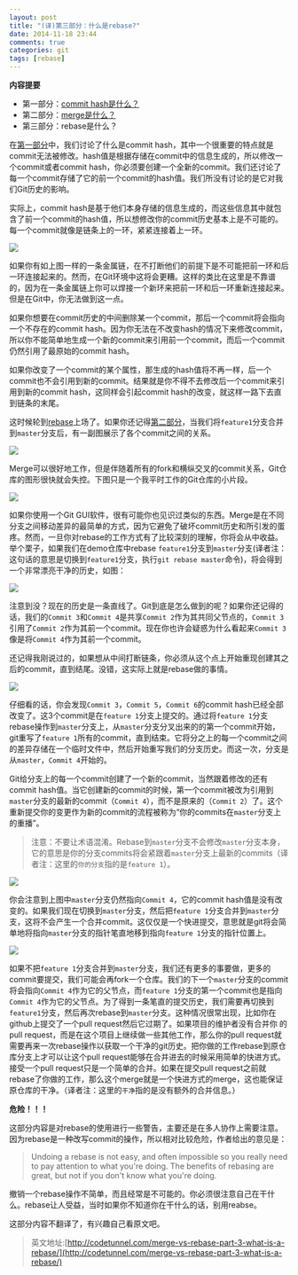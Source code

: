 ```yaml
---
layout: post
title: "(译)第三部分：什么是rebase?"
date: 2014-11-18 23:44
comments: true
categories: git
tags: [rebase]
---
```


**内容提要**

* 第一部分：[commit hash是什么？](http://fusijie.github.io/2014/10/08/what-is-a-commit-hash/)
* 第二部分：[merge是什么？](http://fusijie.github.io/2014/10/15/what-is-a-merge/)
* 第三部分：rebase是什么？

在[第一部分](http://fusijie.github.io/2014/10/08/what-is-a-commit-hash/)中，我们讨论了什么是commit hash，其中一个很重要的特点就是commit无法被修改。hash值是根据存储在commit中的信息生成的，所以修改一个commit或者commit hash，你必须要创建一个全新的commit。我们还讨论了每一个commit存储了它的前一个commit的hash值。我们所没有讨论的是它对我们Git历史的影响。

<!-- more -->

实际上，commit hash是基于他们本身存储的信息生成的，而这些信息其中就包含了前一个commit的hash值，所以想修改你的commit历史基本上是不可能的。每一个commit就像是链条上的一环，紧紧连接着上一环。

![](http://i.imgur.com/cXvBMnk.png)

如果你有如上图一样的一条金属链，在不打断他们的前提下是不可能把前一环和后一环连接起来的。然而，在Git环境中这将会更糟。这样的类比在这里是不靠谱的，因为在一条金属链上你可以焊接一个新环来把前一环和后一环重新连接起来。但是在Git中，你无法做到这一点。

如果你想要在commit历史的中间删除某一个commit，那后一个commit将会指向一个不存在的commit hash。因为你无法在不改变hash的情况下来修改commit，所以你不能简单地生成一个新的commit来引用前一个commit，而后一个commit仍然引用了最原始的commit hash。

如果你改变了一个commit的某个属性，那生成的hash值将不再一样，后一个commit也不会引用到新的commit。结果就是你不得不去修改后一个commit来引用到新的commit hash，这同样会引起commit hash的改变，就这样一路下去直到链条的末尾。

这时候轮到[rebase](http://git-scm.com/docs/git-rebase)上场了。如果你还记得[第二部分](http://fusijie.github.io/2014/10/15/what-is-a-merge/)，当我们将`feature1`分支合并到`master`分支后，有一副图展示了各个commit之间的关系。

![](http://i.imgur.com/S0av3NM.png)

Merge可以很好地工作，但是伴随着所有的fork和横纵交叉的commit关系，Git仓库的图形很快就会失控。下图只是一个我平时工作的Git仓库的小片段。

![](http://i.imgur.com/z28Y4sX.png)

如果你使用一个Git GUI软件，很有可能你也见识过类似的东西。Merge是在不同分支之间移动差异的最简单的方式，因为它避免了破坏commit历史和所引发的蛋疼。然而，一旦你对rebase的工作方式有了比较深刻的理解，你将会从中收益。举个栗子，如果我们在demo仓库中rebase `feature1`分支到`master`分支(译者注：这句话的意思是切换到`feature1`分支，执行`git rebase master`命令)，将会得到一个非常漂亮干净的历史，如图：

![](http://i.imgur.com/pBvTytu.png)

注意到没？现在的历史是一条直线了。Git到底是怎么做到的呢？如果你还记得的话，我们的`Commit 3`和`Commit 4`是共享`Commit 2`作为其共同父节点的，`Commit 3`引用了`Commit 2`作为其前一个commit。现在你也许会疑惑为什么看起来`Commit 3`像是将`Commit 4`作为其前一个commit。

还记得我刚说过的，如果想从中间打断链条，你必须从这个点上开始重现创建其之后的commit，直到结尾。没错，这实际上就是rebase做的事情。

![](http://i.imgur.com/1nPXWq1.png)

仔细看的话，你会发现`Commit 3`，`Commit 5`，`Commit 6`的commit hash已经全部改变了。这3个commit是在`feature 1`分支上提交的。通过将`feature 1`分支rebase操作到`master`分支上，从`master`分支分叉出来的的第一个commit开始，git重写了`feature 1`所有的commit，直到结束。它将分之上的每一个commit之间的差异存储在一个临时文件中，然后开始重写我们的分支历史。而这一次，分支是从`master`，`Commit 4`开始的。

Git给分支上的每一个commit创建了一个新的commit，当然跟着修改的还有commit hash值。当它创建新的commit的时候，第一个commit被改为引用到`master`分支的最新的commit（`Commit 4`），而不是原来的（`Commit 2`）了。这个重新提交你的变更作为新的commit的流程被称为“你的commits在`master`分支上的重播”。

>注意：不要让术语混淆。Rebase到`master`分支不会修改`master`分支本身，它的意思是你的分支commits将会紧跟着`master`分支上最新的commits（译者注：这里的`你的分支`指的是`feature 1`）。

![](http://i.imgur.com/pBvTytu.png)

你会注意到上图中`master`分支仍然指向`Commit 4`，它的commit hash值是没有改变的。如果我们现在切换到`master`分支，然后把`feature 1`分支合并到`master`分支，这将不会产生一个合并commit。这仅仅是一个快进提交，意思就是git将会简单地将指向`master`分支的指针笔直地移到指向`feature 1`分支的指针位置上。

![](http://i.imgur.com/rLdDgw3.png)

如果不把`feature 1`分支合并到`master`分支，我们还有更多的事要做，更多的commit要提交，我们可能会再fork一个仓库。我们的下一个`master`分支的commit将会指向`Commit 4`作为它的父节点，而`feature 1`分支的第一个commit也是指向`Commit 4`作为它的父节点。为了得到一条笔直的提交历史，我们需要再切换到`feature1`分支，然后再次rebase到`master`分支。这种情况很常出现，比如你在github上提交了一个pull request然后它过期了。如果项目的维护者没有合并你 的pull request，而是在这个项目上继续做一些其他工作，那么你的pull request就需要再来一次rebase操作以获取一个干净的git历史。把你做的工作rebase到原仓库分支上才可以让这个pull request能够在合并进去的时候采用简单的快进方式。接受一个pull request只是一个简单的合并。如果在提交pull request之前就rebase了你做的工作，那么这个merge就是一个快进方式的merge，这也能保证原仓库的干净。（译者注：这里的`干净`指的是没有额外的合并信息。）

**危险！！！**

这部分内容是对rebase的使用进行一些警告，主要还是在多人协作上需要注意。因为rebase是一种改写commit的操作，所以相对比较危险，作者给出的意见是：

>Undoing a rebase is not easy, and often impossible so you really need to pay attention to what you're doing. The benefits of rebasing are great, but not if you don't know what you're doing.

撤销一个rebase操作不简单，而且经常是不可能的。你必须很注意自己在干什么。rebase让人受益，当时如果你不知道你在干什么的话，别用reabse。

这部分内容不翻译了，有兴趣自己看原文吧。


>英文地址:[http://codetunnel.com/merge-vs-rebase-part-3-what-is-a-rebase/](http://codetunnel.com/merge-vs-rebase-part-3-what-is-a-rebase/)
